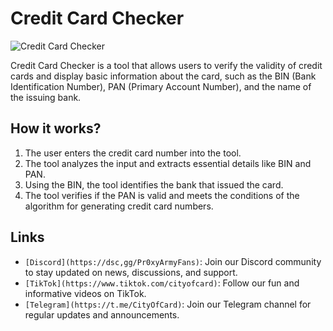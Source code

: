 # Credit Card Checker

![Credit Card Checker](https://media.discordapp.net/attachments/1063432232716488786/1135272090107379812/image.png)

Credit Card Checker is a tool that allows users to verify the validity of credit cards and display basic information about the card, such as the BIN (Bank Identification Number), PAN (Primary Account Number), and the name of the issuing bank.

## How it works?

1. The user enters the credit card number into the tool.
2. The tool analyzes the input and extracts essential details like BIN and PAN.
3. Using the BIN, the tool identifies the bank that issued the card.
4. The tool verifies if the PAN is valid and meets the conditions of the algorithm for generating credit card numbers.

## Links

- `[Discord](https://dsc,gg/Pr0xyArmyFans)`: Join our Discord community to stay updated on news, discussions, and support.
- `[TikTok](https://www.tiktok.com/cityofcard)`: Follow our fun and informative videos on TikTok.
- `[Telegram](https://t.me/CityOfCard)`: Join our Telegram channel for regular updates and announcements.

